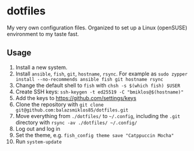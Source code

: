 # dotfiles

My very own configuration files. Organized to set up a Linux (openSUSE) environment to my taste fast.

## Usage

1. Install a new system.
2. Install `ansible`, `fish`, `git`, `hostname`, `rsync`. For example as `sudo zypper install --no-recommends ansible fish git hostname rsync`
3. Change the default shell to `fish` with `chsh -s $(which fish) $USER`
4. Create SSH keys: `ssh-keygen -t ed25519 -C "bmiklos@$(hostname)"`
5. Add the keys to https://github.com/settings/keys
6. Clone the repository with `git clone git@github.com:balazsmiklos85/dotfiles.git`
7. Move everything from `./dotfiles/` to `~/.config`, including the `.git` directory with `rsync -av ./dotfiles/ ~/.config/`
8. Log out and log in
9. Set the theme, e.g. `fish_config theme save "Catppuccin Mocha"`
10. Run `system-update`

